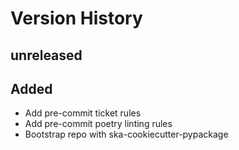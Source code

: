 # Version History

## unreleased

Added
-----

* Add pre-commit ticket rules
* Add pre-commit poetry linting rules
* Bootstrap repo with ska-cookiecutter-pypackage
